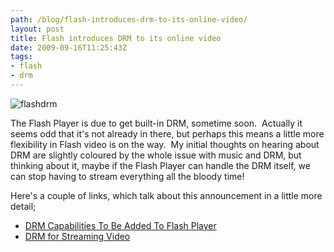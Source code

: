 ```yaml
---
path: /blog/flash-introduces-drm-to-its-online-video/
layout: post
title: Flash introduces DRM to its online video
date: 2009-09-16T11:25:43Z
tags:
- flash
- drm
---
```


![flashdrm](http://uploads.psyked.co.uk/2009/09/flashdrm.png "flashdrm")

The Flash Player is due to get built-in DRM, sometime soon.  Actually it seems odd that it's not already in there, but perhaps this means a little more flexibility in Flash video is on the way.  My initial thoughts on hearing about DRM are slightly coloured by the whole issue with music and DRM, but thinking about it, maybe if the Flash Player can handle the DRM itself, we can stop having to stream everything all the bloody time!

Here's a couple of links, which talk about this announcement in a little more detail;

*   [DRM Capabilities To Be Added To Flash Player](http://www.flashcomguru.com/index.cfm/2009/9/10/flash-player-drm)
*   [DRM for Streaming Video](http://jodieorourke.com/view.php?id=112&blog=news)